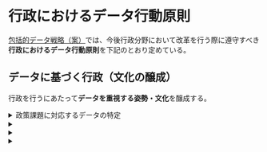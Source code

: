 # 行政におけるデータ行動原則
[包括的データ戦略（案）](https://www.kantei.go.jp/jp/singi/it2/dgov/data_strategy_tf/dai7/siryou8-2.pdf)では、今後行政分野において改革を行う際に遵守すべき**行政におけるデータ行動原則**を下記のとおり定めている。

## データに基づく行政（文化の醸成）
行政を行うにあたって**データを重視する姿勢・文化**を醸成する。
<details><summary>政策課題に対応するデータの特定</summary>
政策課題を明確にするためのデータを明確化、発掘する
</details>
<details><summary></summary>
</details>
<details><summary></summary>
</details>
<details><summary></summary>
</details>
